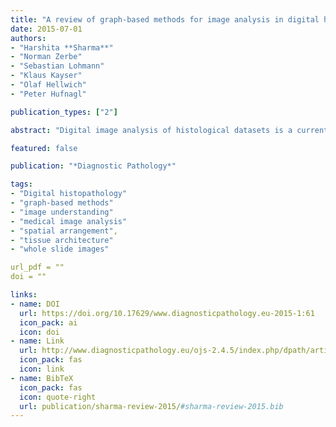 ```yaml
---
title: "A review of graph-based methods for image analysis in digital histopathology"
date: 2015-07-01
authors: 
- "Harshita **Sharma**"
- "Norman Zerbe"
- "Sebastian Lohmann"
- "Klaus Kayser"
- "Olaf Hellwich"
- "Peter Hufnagl"

publication_types: ["2"]

abstract: "Digital image analysis of histological datasets is a currently expanding field of research. With different stains, magnifications and types of tissues, histological images are inherently complex in nature and contain a wide variety of visual information. Several image analysis techniques are being explored in this direction. However, graph-based methods are gaining most popularity, as these methods can describe tissue architecture and provide adequate numeric information for subsequent computer-based analysis. Graphs have the ability to represent spatial arrangements and neighborhood relationships of different tissue components, which are essential characteristics observed visually by pathologists during investigation of specimens. In this paper, we present a comprehensive review of the graph-based methods explored so far in digital histopathology. We also discuss the current limitations and suggest future directions in graph-based tissue image analysis."

featured: false

publication: "*Diagnostic Pathology*"

tags: 
- "Digital histopathology"
- "graph-based methods"
- "image understanding"
- "medical image analysis" 
- "spatial arrangement", 
- "tissue architecture"
- "whole slide images"

url_pdf = ""
doi = ""

links:
- name: DOI
  url: https://doi.org/10.17629/www.diagnosticpathology.eu-2015-1:61
  icon_pack: ai
  icon: doi
- name: Link
  url: http://www.diagnosticpathology.eu/ojs-2.4.5/index.php/dpath/article/view/61
  icon_pack: fas
  icon: link
- name: BibTeX
  icon_pack: fas
  icon: quote-right
  url: publication/sharma-review-2015/#sharma-review-2015.bib
---
```


